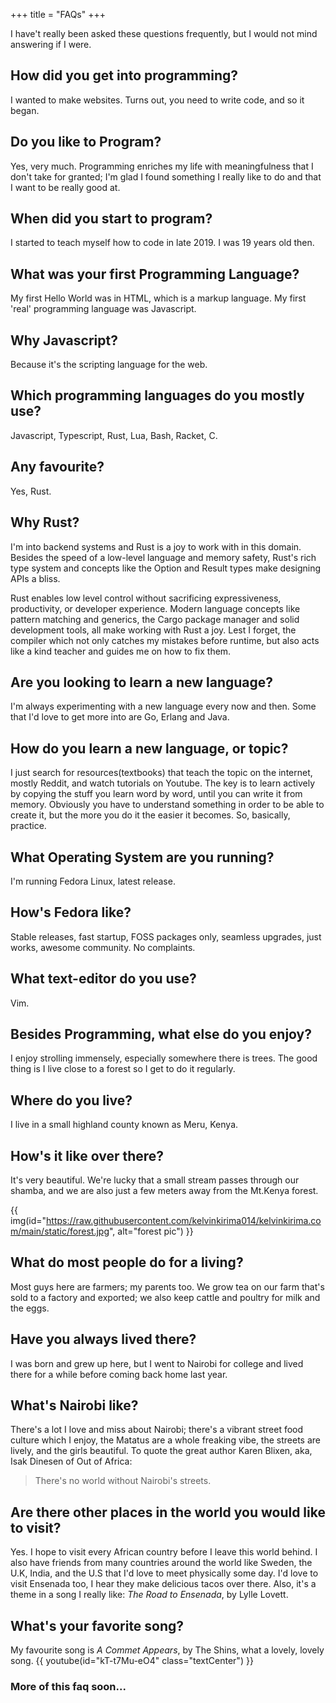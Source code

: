 +++
title = "FAQs"
+++

I have't really been asked these questions frequently, but I would not mind answering if I were.

## How did you get into programming?
I wanted to make websites. Turns out, you need to write code, and so it began.

## Do you like to Program?
Yes, very much. Programming enriches my life with meaningfulness that I don't take for granted; I'm glad I found something I really like to do and that I want to be really good at.

## When did you start to program?
I started to teach myself how to code in late 2019. I was 19 years old then.

## What was your first Programming Language?
My first Hello World was in HTML, which is a markup language. My first 'real' programming language was Javascript.

## Why Javascript?
Because it's the scripting language for the web.

## Which programming languages do you mostly use?
Javascript, Typescript, Rust, Lua, Bash, Racket, C.

## Any favourite?
Yes, Rust.

## Why Rust?
I'm into backend systems and Rust is a joy to work with in this domain. Besides the speed of a low-level language and memory safety, Rust's rich type system and concepts like the Option and Result types make designing APIs a bliss.  

Rust enables low level control without sacrificing expressiveness, productivity, or developer experience. Modern language concepts like pattern matching and generics, the  Cargo package manager and solid development tools, all make working with Rust a joy. Lest I forget, the compiler which not only catches my mistakes before runtime, but also acts like a kind teacher and guides me on how to fix them. 

## Are you looking to learn a new language?
I'm always experimenting with a new language every now and then. Some that I'd love to get more into are Go, Erlang and Java. 
 
## How do you learn a new language, or topic?
I just search for resources(textbooks) that teach the topic on the internet, mostly Reddit, and watch tutorials on Youtube. The key is to learn actively by copying the stuff you learn word by word, until you can write it from memory. Obviously you have to understand something in order to be able to create it, but the more you do it the easier it becomes. So, basically, practice.

## What Operating System are you running?
I'm running Fedora Linux, latest release.

## How's Fedora like?
Stable releases, fast startup, FOSS packages only, seamless upgrades, just works, awesome community. No complaints.

## What text-editor do you use?
Vim.

## Besides Programming, what else do you enjoy?
I enjoy strolling immensely, especially somewhere there is trees. The good thing is I live close to a forest so I get to do it regularly.

## Where do you live?
I live in a small highland county known as Meru, Kenya.

## How's it like over there?
It's very beautiful. We're lucky that a small stream passes through our shamba, and we are also just a few meters away from the Mt.Kenya forest.

{{ img(id="https://raw.githubusercontent.com/kelvinkirima014/kelvinkirima.com/main/static/forest.jpg", alt="forest pic") }}

## What do most people do for a living? 
Most guys here are farmers; my parents too. We grow tea on our farm that's sold to a factory and exported; we also keep cattle and poultry for milk and the eggs. 

## Have you always lived there?
I was born and grew up here, but I went to Nairobi for college and lived there for a while before coming back home last year.

## What's Nairobi like?
There's a lot I love and miss about Nairobi; there's a vibrant street food culture which I enjoy, the Matatus are a whole freaking vibe, the streets are lively, and the girls beautiful. To quote the great author Karen Blixen, aka, Isak Dinesen of Out of Africa: 
> There's no world without Nairobi's streets.

## Are there other places in the world you would like to visit?
Yes. I hope to visit every African country before I leave this world behind. I also have friends from many countries around the world like Sweden, the U.K, India, and the U.S that I'd love to meet physically some day. I'd love to visit Ensenada too, I hear they make delicious tacos over there. Also, it's a theme in a song I really like: *The Road to Ensenada*, by Lylle Lovett.

## What's your favorite song?
My favourite song is *A Commet Appears*, by The Shins, what a lovely, lovely song.
{{ youtube(id="kT-t7Mu-eO4" class="textCenter") }}


### More of this faq soon...
